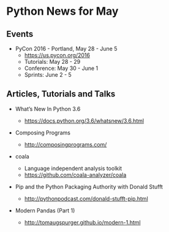 # Python News for May

## Events

* PyCon 2016 - Portland, May 28 - June 5
	* https://us.pycon.org/2016
	* Tutorials: May 28 - 29
	* Conference: May 30 - June 1
	* Sprints: June 2 - 5

## Articles, Tutorials and Talks

* What’s New In Python 3.6
	* https://docs.python.org/3.6/whatsnew/3.6.html

* Composing Programs
	* http://composingprograms.com/

* coala
	* Language independent analysis toolkit
	* https://github.com/coala-analyzer/coala

* Pip and the Python Packaging Authority with Donald Stufft
	* http://pythonpodcast.com/donald-stufft-pip.html

* Modern Pandas (Part 1)
	* http://tomaugspurger.github.io/modern-1.html
